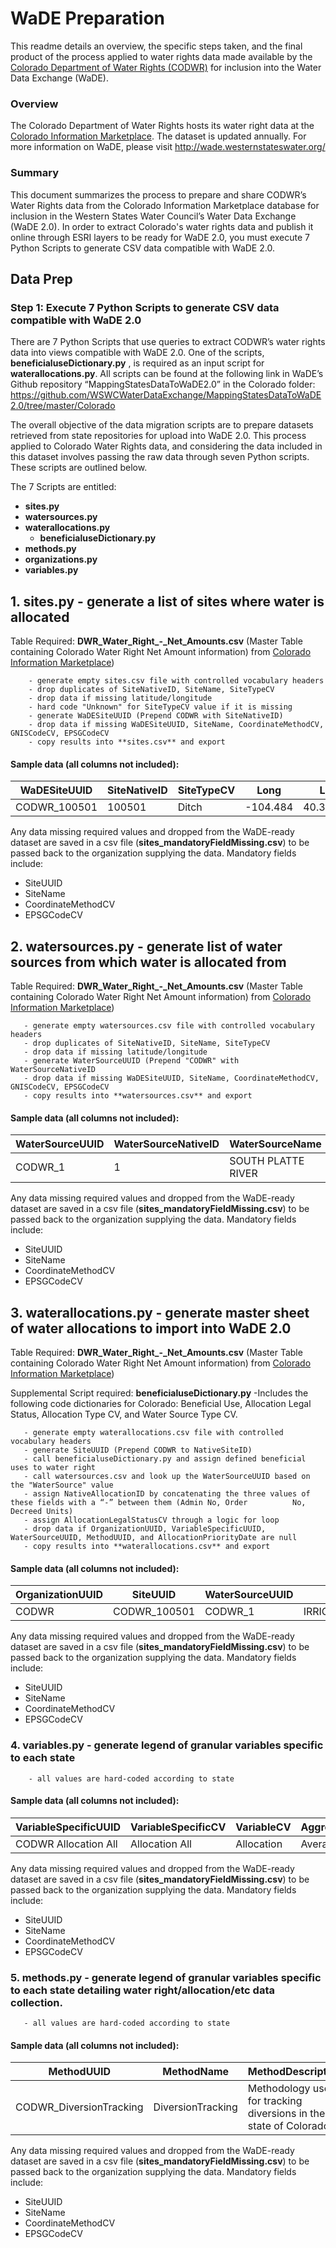 # WaDE Preparation

This readme details an overview, the specific steps taken, and the final product of the process applied to water rights data made available by the [Colorado Department of Water Rights (CODWR)](https://cdnr.us/#/division/DWR) for inclusion into the Water Data Exchange (WaDE). 

### Overview 
The Colorado Department of Water Rights hosts its water right data at the [Colorado Information Marketplace](https://data.colorado.gov/Water/DWR-Water-Right-Net-Amounts/acsg-f33s).
The dataset is updated annually. For more information on WaDE, please visit http://wade.westernstateswater.org/


### Summary
This document summarizes the process to prepare and share CODWR’s Water Rights data from the Colorado Information Marketplace database for inclusion in the Western States Water Council’s Water Data Exchange (WaDE 2.0). In order to extract Colorado's water rights data and publish it online through ESRI layers to be ready for WaDE 2.0, you must execute 7 Python Scripts to generate CSV data compatible with WaDE 2.0.

 ## Data Prep
 ### Step 1: Execute 7 Python Scripts to generate CSV data compatible with WaDE 2.0

There are 7 Python Scripts that use queries to extract CODWR’s water rights data into views compatible with WaDE 2.0. One of the scripts, **beneficialuseDictionary.py** , is required as an input script for **waterallocations.py**.  All scripts can be found at the following link in WaDE’s Github repository “MappingStatesDataToWaDE2.0” in the Colorado folder:
https://github.com/WSWCWaterDataExchange/MappingStatesDataToWaDE2.0/tree/master/Colorado


The overall objective of the data migration scripts are to prepare datasets retrieved from state repositories for upload into WaDE 2.0.  This process applied to Colorado Water Rights data, and considering the data included in this dataset involves passing the raw data through seven Python scripts. These scripts are outlined below.

The 7 Scripts are entitled:
- **sites.py**
- **watersources.py**
- **waterallocations.py**
    - **beneficialuseDictionary.py**   
-  **methods.py**
-  **organizations.py**
-  **variables.py**

##  1.  sites.py - generate a list of sites where water is allocated
 Table Required: **DWR_Water_Right_-_Net_Amounts.csv** (Master Table containing Colorado Water Right Net Amount information) from [Colorado Information Marketplace](https://data.colorado.gov/Water/DWR-Water-Right-Net-Amounts/acsg-f33s))

        - generate empty sites.csv file with controlled vocabulary headers
        - drop duplicates of SiteNativeID, SiteName, SiteTypeCV       
        - drop data if missing latitude/longitude
        - hard code "Unknown" for SiteTypeCV value if it is missing      
        - generate WaDESiteUUID (Prepend CODWR with SiteNativeID)
        - drop data if missing WaDESiteUUID, SiteName, CoordinateMethodCV, GNISCodeCV, EPSGCodeCV       
        - copy results into **sites.csv** and export
        
        



#### Sample data (all columns not included):

   WaDESiteUUID | SiteNativeID | SiteTypeCV | Long | Lat|
   ------------ | ------------ | ---------- | ---- | ----|
   CODWR_100501 | 100501 |Ditch | -104.484 |40.37853|

Any data missing required values and dropped from the WaDE-ready dataset are saved in a csv file (**sites_mandatoryFieldMissing.csv**) to be passed back to the organization supplying the data.
  Mandatory fields include: 
 - SiteUUID 
 - SiteName
 - CoordinateMethodCV 
 - EPSGCodeCV



##  2. watersources.py - generate list of water sources from which water is allocated from
 Table Required: **DWR_Water_Right_-_Net_Amounts.csv** (Master Table containing Colorado Water Right Net Amount information) from [Colorado Information Marketplace](https://data.colorado.gov/Water/DWR-Water-Right-Net-Amounts/acsg-f33s))

       - generate empty watersources.csv file with controlled vocabulary headers  
       - drop duplicates of SiteNativeID, SiteName, SiteTypeCV   
       - drop data if missing latitude/longitude       
       - generate WaterSourceUUID (Prepend "CODWR" with WaterSourceNativeID
       - drop data if missing WaDESiteUUID, SiteName, CoordinateMethodCV, GNISCodeCV, EPSGCodeCV
       - copy results into **watersources.csv** and export 
 
 
   #### Sample data (all columns not included):
   
   WaterSourceUUID | WaterSourceNativeID | WaterSourceName | WaterSourceTypeCV | WaterQualityIndicatorCV|
   ------------ | ------------ | -------- | ---------- | ---- |
   CODWR_1| 1 | SOUTH PLATTE RIVER | Unknown| Unspecified|

Any data missing required values and dropped from the WaDE-ready dataset are saved in a csv file (**sites_mandatoryFieldMissing.csv**) to be passed back to the organization supplying the data. 
  Mandatory fields include: 
 - SiteUUID 
 - SiteName 
 - CoordinateMethodCV 
 - EPSGCodeCV
 
 



##  3. waterallocations.py - generate master sheet of water allocations to import into WaDE 2.0
 Table Required: **DWR_Water_Right_-_Net_Amounts.csv** (Master Table containing Colorado Water Right Net Amount information) from [Colorado Information Marketplace](https://data.colorado.gov/Water/DWR-Water-Right-Net-Amounts/acsg-f33s))

Supplemental Script required:
**beneficialuseDictionary.py**
-Includes the following code dictionaries for Colorado: Beneficial Use, Allocation Legal Status, Allocation Type CV, and Water Source Type CV.

       - generate empty waterallocations.csv file with controlled vocabulary headers
       - generate SiteUUID (Prepend CODWR to NativeSiteID)       
       - call beneficialuseDictionary.py and assign defined beneficial uses to water right 
       - call watersources.csv and look up the WaterSourceUUID based on the "WaterSource" value
       - assign NativeAllocationID by concatenating the three values of these fields with a “-” between them (Admin No, Order          No, Decreed Units)      
       - assign AllocationLegalStatusCV through a logic for loop     
       - drop data if OrganizationUUID, VariableSpecificUUID, WaterSourceUUID, MethodUUID, and AllocationPriorityDate are null
       - copy results into **waterallocations.csv** and export


####  Sample data (all columns not included):
   
   OrganizationUUID | SiteUUID | WaterSourceUUID | BeneficialUseCategory | AllocationNativeID | AllocationTypeCV | AllocationOwner | AllocationLegalStatusCV | AllocationAmount | 
   ---------------- | ------------ | -------- | ---------- | ----------- | ---------- | ----------- | --------- |------|
 CODWR | CODWR_100501 |CODWR_1| IRRIGATION,RECREATION,FISHERY |20543.0-0-C| |EMPIRE DITCH|Absolute | 612.48| 


Any data missing required values and dropped from the WaDE-ready dataset are saved in a csv file (**sites_mandatoryFieldMissing.csv**) to be passed back to the organization supplying the data.
Mandatory fields include: 
 - SiteUUID 
 - SiteName 
 - CoordinateMethodCV
 - EPSGCodeCV
 
 
 


### 4. variables.py - generate legend of granular variables specific to each state
        - all values are hard-coded according to state


#### Sample data (all columns not included):
   
   VariableSpecificUUID | VariableSpecificCV | VariableCV| AggregationStatisticCV | AggregationInterval| AggregationIntervalUnitCV| ReportYearStartMonth | ReportYearTypeCV| AmountUnitCV| MaximumAmountUnitCV|
   ---------------- | ------------ | -------- | ---------- | ----------- | ---------- | ----------- | --------- |----|-------|
  CODWR Allocation All | Allocation All | Allocation| Average | 1 |Day| 11|Irrigation|CFS|AFY|
  
  Any data missing required values and dropped from the WaDE-ready dataset are saved in a csv file (**sites_mandatoryFieldMissing.csv**) to be passed back to the organization supplying the data.
Mandatory fields include: 
 - SiteUUID 
 - SiteName 
 - CoordinateMethodCV
 - EPSGCodeCV
   

### 5. methods.py - generate legend of granular variables specific to each state detailing water right/allocation/etc data collection.
       - all values are hard-coded according to state
       
#### Sample data (all columns not included):
   
   MethodUUID | MethodName | MethodDescription| MethodNEMLink | ApplicableResourceTypeCV | MethodTypeCV| DataCoverageValue | DataQualityValueCV | DataConfidenceValue|
   ---------------- | ------------ | -------- | ---------- | ----------- | ---------- | ----------- | --------- | --------|
  CODWR_DiversionTracking| DiversionTracking | Methodology used for tracking diversions in the state of Colorado|  | Allocation | Water Withdrawals|      |         |        |

Any data missing required values and dropped from the WaDE-ready dataset are saved in a csv file (**sites_mandatoryFieldMissing.csv**) to be passed back to the organization supplying the data.
Mandatory fields include: 
 - SiteUUID 
 - SiteName 
 - CoordinateMethodCV
 - EPSGCodeCV
 
 
   
 
